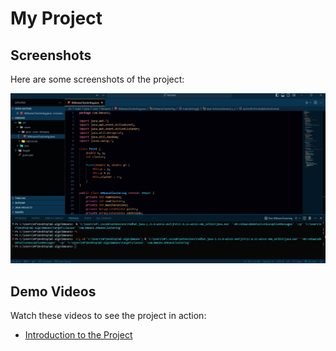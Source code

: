  # My Project

## Screenshots

Here are some screenshots of the project:

![Homepage Screenshot](app.png)
 

## Demo Videos

Watch these videos to see the project in action:

- [Introduction to the Project](https://youtu.be/_pI3jTo8aGk)
 


